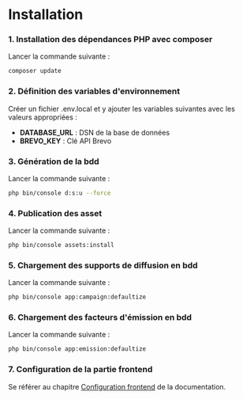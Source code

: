 # Installation

### 1. Installation des dépendances PHP avec composer

Lancer la commande suivante :
```bash
composer update
```

### 2. Définition des variables d'environnement

Créer un fichier .env.local et y ajouter les variables suivantes avec les valeurs appropriées :

- **DATABASE_URL** : DSN de la base de données
- **BREVO_KEY**  : Clé API Brevo

### 3. Génération de la bdd

Lancer la commande suivante :
```bash
php bin/console d:s:u --force
```

### 4. Publication des asset

Lancer la commande suivante :
```bash
php bin/console assets:install
```

### 5. Chargement des supports de diffusion en bdd

Lancer la commande suivante :
```bash
php bin/console app:campaign:defaultize
```

### 6. Chargement des facteurs d'émission en bdd

Lancer la commande suivante :
```bash
php bin/console app:emission:defaultize
```

###  7. Configuration de la partie frontend

Se référer au chapitre [Configuration frontend](frontend.md) de la documentation.

